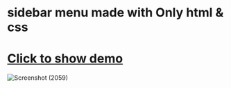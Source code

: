 # sidebar menu made with Only html & css
# <a href="https://side-bar-hc.netlify.app//" target="_blank">Click to show demo</a>
![Screenshot (2059)](https://user-images.githubusercontent.com/48680310/161855769-95398cd2-9f96-4a85-9c49-adcc9f9d8c16.png)
